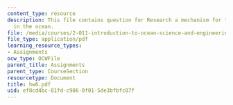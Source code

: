 ```yaml
---
content_type: resource
description: This file contains question for Research a mechanism for turbulence generation
  in the ocean.
file: /media/courses/2-011-introduction-to-ocean-science-and-engineering-spring-2006/ef8cd4bc81fdc9860f015de3bfbfc07f_hw6.pdf
file_type: application/pdf
learning_resource_types:
- Assignments
ocw_type: OCWFile
parent_title: Assignments
parent_type: CourseSection
resourcetype: Document
title: hw6.pdf
uid: ef8cd4bc-81fd-c986-0f01-5de3bfbfc07f
---
```

